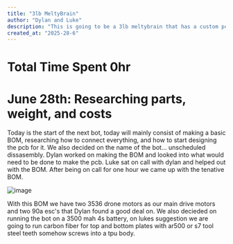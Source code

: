 ```yaml
---
title: "3lb MeltyBrain"
author: "Dylan and Luke"
description: "This is going to be a 3lb meltybrain that has a custom pcb to control pwm movement"
created_at: "2025-28-6"
---
```

# Total Time Spent 0hr

# June 28th: Researching parts, weight, and costs

Today is the start of the next bot, today will mainly consist of making a basic BOM, researching how to connect everything, and how to start designing the pcb for it. We also decided on the name of the bot... unscheduled dissasembly. Dylan worked on making the BOM and looked into what would need to be done to make the pcb. Luke sat on call with dylan and helped out with the BOM. After being on call for one hour we came up with the tenative BOM.

![image](https://github.com/user-attachments/assets/64e6b240-3704-41b0-bd76-19129e2d1823)

With this BOM we have two 3536 drone motors as our main drive motors and two 90a esc's that Dylan found a good deal on. We also decieded on running the bot on a 3500 mah 4s battery, on lukes suggestion we are going to run carbon fiber for top and bottom plates with ar500 or s7 tool steel teeth somehow screws into a tpu body. 
